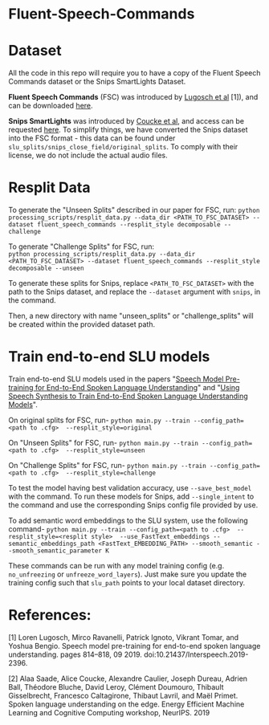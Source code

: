 # Fluent-Speech-Commands

# Dataset
All the code in this repo will require you to have a copy of the Fluent Speech Commands dataset or the Snips SmartLights Dataset.

**Fluent Speech Commands** (FSC) was introduced by [Lugosch et al](https://arxiv.org/pdf/1904.03670.pdf) [1]), and can be downloaded [here](
https://fluent.ai/fluent-speech-commands-a-dataset-for-spoken-language-understanding-research/).

**Snips SmartLights** was introduced by [Coucke et al](https://arxiv.org/pdf/1810.12735.pdf), and access can be requested [here](https://github.com/sonos/spoken-language-understanding-research-datasets). To simplify things, we have converted the Snips dataset into the FSC format - this data can be found under `slu_splits/snips_close_field/original_splits`. To comply with their license, we do not include the actual audio files.


# Resplit Data
To generate the "Unseen Splits" described in our paper for FSC, run:
`python processing_scripts/resplit_data.py --data_dir <PATH_TO_FSC_DATASET> --dataset fluent_speech_commands --resplit_style decomposable --challenge`

To generate "Challenge Splits" for FSC, run:  
`python processing_scripts/resplit_data.py --data_dir <PATH_TO_FSC_DATASET> --dataset fluent_speech_commands --resplit_style decomposable --unseen`

To generate these splits for Snips, replace `<PATH_TO_FSC_DATASET>` with the path to the Snips dataset, and replace the `--dataset` argument with `snips`, in the command.

Then, a new directory with name "unseen_splits" or "challenge_splits" will be created within the provided dataset path.

# Train end-to-end SLU models
Train end-to-end SLU models used in the papers "[Speech Model Pre-training for End-to-End Spoken Language Understanding](https://arxiv.org/abs/1904.03670)" and "[Using Speech Synthesis to Train End-to-End Spoken Language Understanding Models](https://arxiv.org/abs/1910.09463)".

On original splits for FSC, run-
`python main.py --train --config_path=<path to .cfg>  --resplit_style=original`

On "Unseen Splits" for FSC, run-
`python main.py --train --config_path=<path to .cfg>  --resplit_style=unseen`

On "Challenge Splits" for FSC, run-
`python main.py --train --config_path=<path to .cfg>  --resplit_style=challenge`

To test the model having best validation accuracy, use `--save_best_model` with the command. To run these models for Snips, add `--single_intent` to the command and use the corresponding Snips config file provided by use.

To add semantic word embeddings to the SLU system, use the following command-
`python main.py --train --config_path=<path to .cfg>  --resplit_style=<resplit style>  --use_FastText_embeddings --semantic_embeddings_path <FastText_EMBEDDING_PATH> --smooth_semantic --smooth_semantic_parameter K`

These commands can be run with any model training config (e.g. `no_unfreezing` or `unfreeze_word_layers`). Just make sure you update the training config such that `slu_path` points to your local dataset directory.

# References:
[1] Loren Lugosch,  Mirco Ravanelli,  Patrick Ignoto,  Vikrant Tomar,  and Yoshua Bengio.   Speech model pre-training for end-to-end spoken language understanding. pages 814–818, 09 2019. doi:10.21437/Interspeech.2019-2396.

[2] Alaa Saade, Alice Coucke, Alexandre Caulier, Joseph Dureau, Adrien Ball, Théodore Bluche, David Leroy, Clément Doumouro, Thibault Gisselbrecht, Francesco Caltagirone, Thibaut Lavril, and Maël Primet.  Spoken  language  understanding  on  the  edge. Energy Efficient Machine Learning and Cognitive Computing workshop, NeurIPS. 2019
